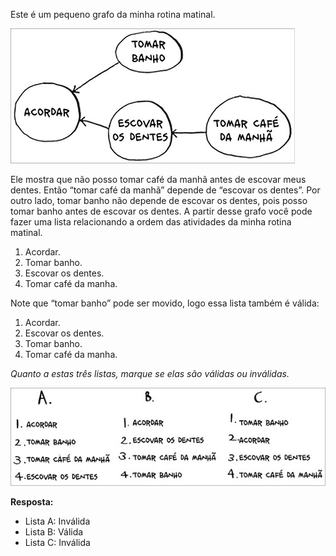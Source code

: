Este é um pequeno grafo da minha rotina matinal.

![Rotina Matinal](/Capítulo_6/Pesquisa_em_largura/Grafo/Exercícios/imagens/rotinaMatinal.jpg)

Ele mostra que não posso tomar café da manhã antes de escovar meus dentes. Então “tomar café da manhã” depende de “escovar os dentes”.
Por outro lado, tomar banho não depende de escovar os dentes, pois posso
tomar banho antes de escovar os dentes. A partir desse grafo você pode fazer uma lista relacionando a ordem das atividades da minha rotina matinal.

1. Acordar.
2. Tomar banho.
3. Escovar os dentes.
4. Tomar café da manha.

Note que “tomar banho” pode ser movido, logo essa lista também é válida:

1. Acordar.
2. Escovar os dentes.
3. Tomar banho.
4. Tomar café da manha.

*Quanto a estas três listas, marque se elas são válidas ou inválidas.*

![Listas](/Capítulo_6/Pesquisa_em_largura/Grafo/Exercícios/imagens/listas.jpg)

**Resposta:** 
- Lista A: Inválida
- Lista B: Válida
- Lista C: Inválida